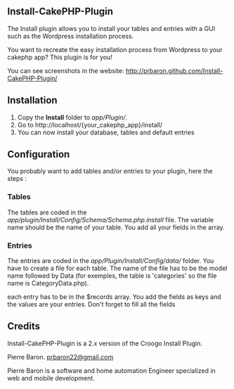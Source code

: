 ## Install-CakePHP-Plugin
The Install plugin allows you to install your tables and entries with a GUI such as the Wordpress installation process.

You want to recreate the easy installation process from Wordpress to your cakephp app? This plugin is for you!

You can see screenshots in the website: http://prbaron.github.com/Install-CakePHP-Plugin/

## Installation
1. Copy the **Install** folder to _app/Plugin/_.
2. Go to http://localhost/{your_cakephp_app}/install/
3. You can now install your database, tables and default entries

## Configuration
You probably want to add tables and/or entries to your plugin, here the steps :

### Tables
The tables are coded in the _app/plugin/Install/Config/Schema/Schema.php.install_ file.
The variable name should be the name of your table. You add all your fields in the array.

### Entries
The entries are coded in the _app/Plugin/Install/Config/data/_ folder. You have to create a file for each table. 
The name of the file has to be the model name followed by Data (for exemples, the table is 'categories' so the file name
is CategoryData.php).

each entry has to be in the $records array. You add the fields as keys and the values are your entries. Don't forget to 
fill all the fields

## Credits
Install-CakePHP-Plugin is a 2.x version of the Croogo Install Plugin.

Pierre Baron. <prbaron22@gmail.com>

Pierre Baron is a software and home automation Engineer specialized in web and mobile development.


